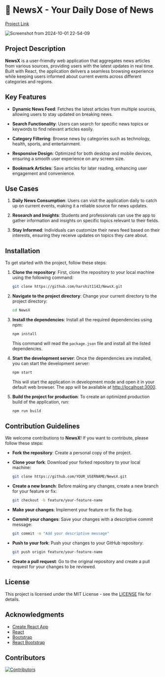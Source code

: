 


# 📰 NewsX - Your Daily Dose of News

[Project Link](https://news-x-hazel.vercel.app/)

![Screenshot from 2024-10-01 22-54-09](https://github.com/user-attachments/assets/0ed758fc-136b-4a29-9f39-9e9c3fa3297d)


## Project Description

**NewsX** is a user-friendly web application that aggregates news articles from various sources, providing users with the latest updates in real time. Built with React, the application delivers a seamless browsing experience while keeping users informed about current events across different categories and regions.

## Key Features

- **Dynamic News Feed**: Fetches the latest articles from multiple sources, allowing users to stay updated on breaking news.
  
- **Search Functionality**: Users can search for specific news topics or keywords to find relevant articles easily.
  
- **Category Filtering**: Browse news by categories such as technology, health, sports, and entertainment.
  
- **Responsive Design**: Optimized for both desktop and mobile devices, ensuring a smooth user experience on any screen size.
  
- **Bookmark Articles**: Save articles for later reading, enhancing user engagement and convenience.

## Use Cases

1. **Daily News Consumption**: Users can visit the application daily to catch up on current events, making it a reliable source for news updates.
   
2. **Research and Insights**: Students and professionals can use the app to gather information and insights on specific topics relevant to their fields.
   
3. **Stay Informed**: Individuals can customize their news feed based on their interests, ensuring they receive updates on topics they care about.

## Installation

To get started with the project, follow these steps:

1. **Clone the repository**: First, clone the repository to your local machine using the following command:
   ```bash
   git clone https://github.com/harshit1142/NewsX.git
   ```

2. **Navigate to the project directory**: Change your current directory to the project directory:
   ```bash
   cd NewsX
   ```

3. **Install the dependencies**: Install all the required dependencies using npm:
   ```bash
   npm install
   ```
   This command will read the `package.json` file and install all the listed dependencies.

4. **Start the development server**: Once the dependencies are installed, you can start the development server:
   ```bash
   npm start
   ```
   This will start the application in development mode and open it in your default web browser. The app will be available at [http://localhost:3000](http://localhost:3000).

5. **Build the project for production**: To create an optimized production build of the application, run:
   ```bash
   npm run build
   ```

## Contribution Guidelines

We welcome contributions to **NewsX**! If you want to contribute, please follow these steps:

- **Fork the repository**: Create a personal copy of the project.
  
- **Clone your fork**: Download your forked repository to your local machine:
  ```bash
  git clone https://github.com/YOUR_USERNAME/NewsX.git
  ```

- **Create a new branch**: Before making any changes, create a new branch for your feature or fix:
  ```bash
  git checkout -b feature/your-feature-name
  ```

- **Make your changes**: Implement your feature or fix the bug.

- **Commit your changes**: Save your changes with a descriptive commit message:
  ```bash
  git commit -m "Add your descriptive message"
  ```

- **Push to your fork**: Push your changes to your GitHub repository:
  ```bash
  git push origin feature/your-feature-name
  ```

- **Create a pull request**: Go to the original repository and create a pull request for your changes to be reviewed.

## License

This project is licensed under the MIT License - see the [LICENSE](LICENSE) file for details.

## Acknowledgments

- [Create React App](https://create-react-app.dev/)
- [React](https://reactjs.org/)
- [Bootstrap](https://getbootstrap.com/)
- [React Bootstrap](https://react-bootstrap.github.io/)

## Contributors

[![Contributors](https://contrib.rocks/image?repo=harshit1142/NewsX)](https://github.com/harshit1142/NewsX/graphs/contributors)
```

